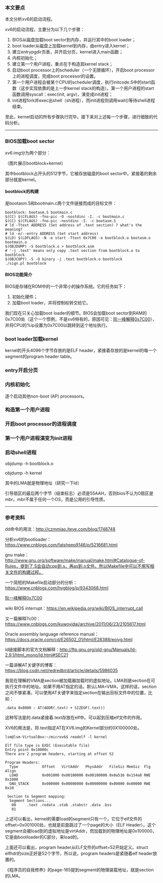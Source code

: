 ### 本文要点

本文分析xv6的启动流程。

xv6的启动流程，主要分为以下几个步骤：

1. BIOS从磁盘加载boot sector到内存，并运行其中的boot loader；
2. boot loader从磁盘上加载kernel到内存，由entry进入kernel；
3. 建立entrypgdir页表，并开启分页，kernel进入main函数；
4. 内核初始化；
5. 建立第一个用户进程，重点在于构造其kernel stack；
6. 启动boot processor上的scheduler（一个无限循环），开启boot processor上的进程调度，完成boot processor的设置。
7. 第一个用户进程会被某个CPU的scheduler调度，执行initcode.S中的start函数（这步实现依靠的是上一步kernel stack的构造）。第一个用户进程的start函数调用syscall：exec(init, argv)，演变成init进程；
8. init进程fork并exec出shell（sh进程），而init进程则调用wait()等待shell进程结束。

至此，kernel启动的所有步骤执行完毕。接下来对上述每一个步骤，进行细致的代码分析。

------

### BIOS加载boot sector

xv6.img分为两个部分：

（图片展示bootblock+kernel）

其中bootblock占开头的512字节，它被存放磁盘的boot sector中。紧接着的剩余部分就是kernel。



#### bootblock的构建

是bootasm.S和bootmain.c两个文件链接而成的目标文件：

```shell
bootblock: bootasm.S bootmain.c
$(CC) $(CFLAGS) -fno-pic -O -nostdinc -I. -c bootmain.c
$(CC) $(CFLAGS) -fno-pic -nostdinc -I. -c bootasm.S
# ld -Ttext ADDRESS (Set address of .text section) ? what's the meaning?
# ld -e/--entry ADDRESS (Set start address)
$(LD) $(LDFLAGS) -N -e start -Ttext 0x7C00 -o bootblock.o bootasm.o bootmain.o 
$(OBJDUMP) -S bootblock.o > bootblock.asm
# '-j .text' means only copy .text section from bootblock.o to bootblock
$(OBJCOPY) -S -O binary -j .text bootblock.o bootblock
./sign.pl bootblock
```



#### BIOS功能简介

BIOS是存储在ROM中的一个非常小的操作系统。它的任务如下：

1. 初始化硬件；
2. 加载boot loader，并将控制权转交给它。

我们现在只关心加载boot loader的细节。BIOS会加载boot sector到RAM的0x7C00处（这个一个惯例，不是xv6特有的，原因可见：[阮一峰解释0x7C00](http://www.ruanyifeng.com/blog/2015/09/0x7c00.html)），并将CPU的%ip设置为0x7C00以跳转到这个地址执行。



### boot loader加载kernel

kernel的开头4096个字节存放的是ELF header，紧接着存放的是kernel的每一个segment的program header table。



### entry开启分页



### 内核初始化

逐个启动其他non-boot (AP) processors。





### 构造第一个用户进程



### 开启boot processor的进程调度



### 第一个用户进程演变为init进程



### 启动shell进程









objdump -h bootblock.o

objdump -h kernel

其中的LMA就是物理地址（研究一下ld）



引导扇区的最后两个字节（结束标志）必须是55AAH，否则bios不认为0扇区是mbr。mbr不属于任何一个OS，而是公用的引导性质。

------



### 参考资料

dd命令的用法：http://czmmiao.iteye.com/blog/1748748

分析xv6的bootloader：https://www.cnblogs.com/fatsheep9146/p/5216681.html

gnu make：http://www.gnu.org/software/make/manual/make.html#Catalogue-of-Rules，提到了.S会自动cpp到.s，再as到.o文件。所以Makefile中可以不用写相关文件的构建过程。

一个简短的Makefile启动部分的分析：https://www.cnblogs.com/hygblog/p/9343068.html

[阮一峰解释0x7C00](http://www.ruanyifeng.com/blog/2015/09/0x7c00.html)

wiki BIOS interrupt：https://en.wikipedia.org/wiki/BIOS_interrupt_call

又一篇解释7c00：https://www.cnblogs.com/kuwoyidai/archive/2011/06/23/2105617.html

Oracle assembly language reference manual：https://docs.oracle.com/cd/E26502_01/html/E28388/eoiyg.html



ld链接脚本的官方文档解释：http://ftp.gnu.org/old-gnu/Manuals/ld-2.9.1/html_mono/ld.html#SEC21

一篇讲解AT关键字的博客：https://blog.csdn.net/redredbird/article/details/5986035

我现在理解的VMA是section被加载器加载时的虚拟地址。LMA则是section在可执行文件中的地址。如果不用AT指定的话，默认LMA=VMA，这样的话，section之间不够紧凑。可以使用AT关键字来指定section在输出目标文件中的位置，比如：

```
.data 0x8000 : AT(ADDR(.text) + SIZEOF(.text)) 
```

这种写法是的.data紧接着.text存放在elf中。可以起到压缩elf文件的作用。

XV6的用法是，将.text指定AT在XV6.img的Kernel部分的0X100000处。

```shell
lsm@lsm-VirtualBox:~/microv6$ readelf -l kernel

Elf file type is EXEC (Executable file)
Entry point 0x10000c
There are 2 program headers, starting at offset 52

Program Headers:
  Type           Offset   VirtAddr   PhysAddr   FileSiz MemSiz  Flg Align
  LOAD           0x001000 0x80100000 0x00100000 0x0a516 0x154a8 RWE 0x1000
  GNU_STACK      0x000000 0x00000000 0x00000000 0x00000 0x00000 RWE 0x10

 Section to Segment mapping:
  Segment Sections...
   00     .text .rodata .stab .stabstr .data .bss 
   01    
```

 上述可以看出，kernel的需要load的segment只有一个，它位于elf文件的offset=0x001000处，也就是前面跳过了一个page的大小（ELF Header）。这个segment会被load到的虚拟地址是virtAddr，而加载到的物理地址是0x100000，它是由bootloader的C部分，来load的。

上面还可以看出，program header从ELF文件的offset=52开始定义。struct elfhdr的size正好是52个字节，所以说，program headers是紧随着elf header放置的。

《程序员的自我修养》的page-165提到segment的物理装载地址，就是section的LMA。
